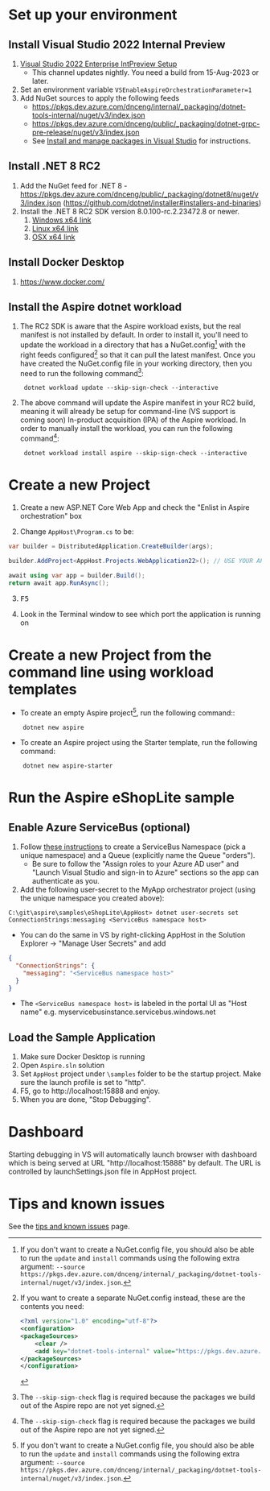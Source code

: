 # Set up your environment

## Install Visual Studio 2022 Internal Preview

1. [Visual Studio 2022 Enterprise IntPreview Setup](https://aka.ms/vs/17/intpreview/vs_enterprise.exe)
    - This channel updates nightly. You need a build from 15-Aug-2023 or later.
2. Set an environment variable `VSEnableAspireOrchestrationParameter=1`
3. Add NuGet sources to apply the following feeds
    - https://pkgs.dev.azure.com/dnceng/internal/_packaging/dotnet-tools-internal/nuget/v3/index.json
    - https://pkgs.dev.azure.com/dnceng/public/_packaging/dotnet-grpc-pre-release/nuget/v3/index.json
    - See [Install and manage packages in Visual Studio](https://learn.microsoft.com/nuget/consume-packages/install-use-packages-visual-studio#package-sources) for instructions.

## Install .NET 8 RC2

1. Add the NuGet feed for .NET 8 - https://pkgs.dev.azure.com/dnceng/public/_packaging/dotnet8/nuget/v3/index.json (https://github.com/dotnet/installer#installers-and-binaries)
2. Install the .NET 8 RC2 SDK version 8.0.100-rc.2.23472.8 or newer.
   1. [Windows x64 link](https://dotnetbuilds.azureedge.net/public/Sdk/8.0.100-rc.2.23472.8/dotnet-sdk-8.0.100-rc.2.23472.8-win-x64.exe)
   2. [Linux x64 link](https://dotnetbuilds.azureedge.net/public/Sdk/8.0.100-rc.2.23472.8/dotnet-sdk-8.0.100-rc.2.23472.8-linux-x64.tar.gz)
   3. [OSX x64 link](https://dotnetbuilds.azureedge.net/public/Sdk/8.0.100-rc.2.23472.8/dotnet-sdk-8.0.100-rc.2.23472.8-osx-x64.tar.gz)

## Install Docker Desktop

1. https://www.docker.com/

## Install the Aspire dotnet workload

1. The RC2 SDK is aware that the Aspire workload exists, but the real manifest is not installed by default. In order to install it, you'll need to update the workload in a directory that has a NuGet.config[^3] with the right feeds configured[^2] so that it can pull the latest manifest. Once you have created the NuGet.config file in your working directory, then you need to run the following command[^1]:

   ```shell
    dotnet workload update --skip-sign-check --interactive
   ```

2. The above command will update the Aspire manifest in your RC2 build, meaning it will already be setup for command-line (VS support is coming soon) In-product acquisition (IPA) of the Aspire workload. In order to manually install the workload, you can run the following command[^1]:

   ```shell
    dotnet workload install aspire --skip-sign-check --interactive
   ```

[^1]: The `--skip-sign-check` flag is required because the packages we build out of the Aspire repo are not yet signed.
[^2]: If you want to create a separate NuGet.config instead, these are the contents you need:
      ```xml
      <?xml version="1.0" encoding="utf-8"?>
      <configuration>
      <packageSources>
          <clear />
          <add key="dotnet-tools-internal" value="https://pkgs.dev.azure.com/dnceng/internal/_packaging/dotnet-tools-internal/nuget/v3/index.json" />
      </packageSources>
      </configuration>
      ```
[^3]: If you don't want to create a NuGet.config file, you should also be able to run the `update` and `install` commands using the following extra argument: `--source https://pkgs.dev.azure.com/dnceng/internal/_packaging/dotnet-tools-internal/nuget/v3/index.json`.

# Create a new Project

1. Create a new ASP.NET Core Web App and check the "Enlist in Aspire orchestration" box

2. Change `AppHost\Program.cs` to be:

```C#
var builder = DistributedApplication.CreateBuilder(args);

builder.AddProject<AppHost.Projects.WebApplication22>(); // USE YOUR APP NAME

await using var app = builder.Build();
return await app.RunAsync();
```
3. <kbd>F5</kbd>

4. Look in the Terminal window to see which port the application is running on

# Create a new Project from the command line using workload templates

- To create an empty Aspire project[^3], run the following command::

```shell
    dotnet new aspire
```

- To create an Aspire project using the Starter template, run the following command:

```shell
    dotnet new aspire-starter
```

[^3]: In order for these commands to work, you must have already installed the Aspire workload by following the steps in #Install-the-Aspire-dotnet-workload section.

# Run the Aspire eShopLite sample

## Enable Azure ServiceBus (optional)

1. Follow [these instructions](https://learn.microsoft.com/azure/service-bus-messaging/service-bus-dotnet-get-started-with-queues?tabs=passwordless#create-a-namespace-in-the-azure-portal) to create a ServiceBus Namespace (pick a unique namespace) and a Queue (explicitly name the Queue "orders").
    - Be sure to follow the "Assign roles to your Azure AD user" and "Launch Visual Studio and sign-in to Azure" sections so the app can authenticate as you.
2. Add the following user-secret to the MyApp orchestrator project (using the unique namespace you created above):

```shell
C:\git\aspire\samples\eShopLite\AppHost> dotnet user-secrets set ConnectionStrings:messaging <ServiceBus namespace host>
```

- You can do the same in VS by right-clicking AppHost in the Solution Explorer -> "Manage User Secrets" and add

```json
{
  "ConnectionStrings": {
    "messaging": "<ServiceBus namespace host>"
  }
}
```

- The `<ServiceBus namespace host>` is labeled in the portal UI as "Host name" e.g. myservicebusinstance.servicebus.windows.net

## Load the Sample Application

1. Make sure Docker Desktop is running
2. Open `Aspire.sln` solution
3. Set `AppHost` project under `\samples` folder to be the startup project. Make sure the launch profile is set to "http".
4. F5, go to http://localhost:15888 and enjoy.
5. When you are done, "Stop Debugging".

# Dashboard

Starting debugging in VS will automatically launch browser with dashboard which is being served at URL "http://localhost:15888" by default. The URL is controlled by launchSettings.json file in AppHost project.

# Tips and known issues

See the [tips and known issues](tips-and-known-issues.md) page.
